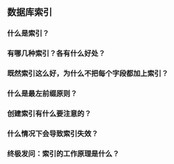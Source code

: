 ## 数据库索引

### 什么是索引？

### 有哪几种索引？各有什么好处？

### 既然索引这么好，为什么不把每个字段都加上索引？

### 什么是最左前缀原则？

### 创建索引有什么要注意的？

### 什么情况下会导致索引失效？

### 终极发问：索引的工作原理是什么？